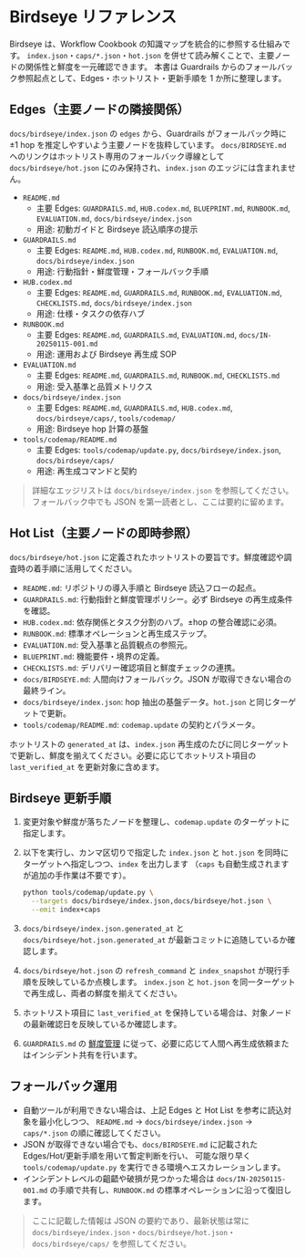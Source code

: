 # Birdseye リファレンス

Birdseye は、Workflow Cookbook の知識マップを統合的に参照する仕組みです。
`index.json`・`caps/*.json`・`hot.json` を併せて読み解くことで、主要ノードの関係性と鮮度を一元確認できます。
本書は Guardrails からのフォールバック参照起点として、Edges・ホットリスト・更新手順を 1 か所に整理します。

## Edges（主要ノードの隣接関係）

`docs/birdseye/index.json` の `edges` から、Guardrails がフォールバック時に ±1 hop を推定しやすいよう主要ノードを抜粋しています。
`docs/BIRDSEYE.md` へのリンクはホットリスト専用のフォールバック導線として `docs/birdseye/hot.json` にのみ保持され、`index.json` のエッジには含まれません。

- `README.md`
  - 主要 Edges: `GUARDRAILS.md`, `HUB.codex.md`, `BLUEPRINT.md`, `RUNBOOK.md`, `EVALUATION.md`, `docs/birdseye/index.json`
  - 用途: 初動ガイドと Birdseye 読込順序の提示
- `GUARDRAILS.md`
  - 主要 Edges: `README.md`, `HUB.codex.md`, `RUNBOOK.md`, `EVALUATION.md`, `docs/birdseye/index.json`
  - 用途: 行動指針・鮮度管理・フォールバック手順
- `HUB.codex.md`
  - 主要 Edges: `README.md`, `GUARDRAILS.md`, `RUNBOOK.md`, `EVALUATION.md`, `CHECKLISTS.md`, `docs/birdseye/index.json`
  - 用途: 仕様・タスクの依存ハブ
- `RUNBOOK.md`
  - 主要 Edges: `README.md`, `GUARDRAILS.md`, `EVALUATION.md`, `docs/IN-20250115-001.md`
  - 用途: 運用および Birdseye 再生成 SOP
- `EVALUATION.md`
  - 主要 Edges: `README.md`, `GUARDRAILS.md`, `RUNBOOK.md`, `CHECKLISTS.md`
  - 用途: 受入基準と品質メトリクス
- `docs/birdseye/index.json`
  - 主要 Edges: `README.md`, `GUARDRAILS.md`, `HUB.codex.md`, `docs/birdseye/caps/`, `tools/codemap/`
  - 用途: Birdseye hop 計算の基盤
- `tools/codemap/README.md`
  - 主要 Edges: `tools/codemap/update.py`, `docs/birdseye/index.json`, `docs/birdseye/caps/`
  - 用途: 再生成コマンドと契約

> 詳細なエッジリストは `docs/birdseye/index.json` を参照してください。フォールバック中でも JSON を第一読者とし、ここは要約に留めます。

## Hot List（主要ノードの即時参照）

`docs/birdseye/hot.json` に定義されたホットリストの要旨です。鮮度確認や調査時の着手順に活用してください。

- `README.md`: リポジトリの導入手順と Birdseye 読込フローの起点。
- `GUARDRAILS.md`: 行動指針と鮮度管理ポリシー。必ず Birdseye の再生成条件を確認。
- `HUB.codex.md`: 依存関係とタスク分割のハブ。±hop の整合確認に必須。
- `RUNBOOK.md`: 標準オペレーションと再生成ステップ。
- `EVALUATION.md`: 受入基準と品質観点の参照元。
- `BLUEPRINT.md`: 機能要件・境界の定義。
- `CHECKLISTS.md`: デリバリー確認項目と鮮度チェックの連携。
- `docs/BIRDSEYE.md`: 人間向けフォールバック。JSON が取得できない場合の最終ライン。
- `docs/birdseye/index.json`: hop 抽出の基盤データ。`hot.json` と同じターゲットで更新。
- `tools/codemap/README.md`: `codemap.update` の契約とパラメータ。

ホットリストの `generated_at` は、`index.json` 再生成のたびに同じターゲットで更新し、鮮度を揃えてください。必要に応じてホットリスト項目の `last_verified_at` を更新対象に含めます。

## Birdseye 更新手順

1. 変更対象や鮮度が落ちたノードを整理し、`codemap.update` のターゲットに指定します。
2. 以下を実行し、カンマ区切りで指定した `index.json` と `hot.json` を同時にターゲットへ指定しつつ、`index` を出力します
   （`caps` も自動生成されますが追加の手作業は不要です）。

   ```bash
   python tools/codemap/update.py \
     --targets docs/birdseye/index.json,docs/birdseye/hot.json \
     --emit index+caps
   ```

3. `docs/birdseye/index.json.generated_at` と `docs/birdseye/hot.json.generated_at` が最新コミットに追随しているか確認します。
4. `docs/birdseye/hot.json` の `refresh_command` と `index_snapshot` が現行手順を反映しているか点検します。
   `index.json` と `hot.json` を同一ターゲットで再生成し、両者の鮮度を揃えてください。
5. ホットリスト項目に `last_verified_at` を保持している場合は、対象ノードの最新確認日を反映しているか確認します。
6. `GUARDRAILS.md` の [鮮度管理](../GUARDRAILS.md#鮮度管理staleness-handling) に従って、必要に応じて人間へ再生成依頼またはインシデント共有を行います。

## フォールバック運用

- 自動ツールが利用できない場合は、上記 Edges と Hot List を参考に読込対象を最小化しつつ、
  `README.md` → `docs/birdseye/index.json` → `caps/*.json` の順に確認してください。
- JSON が取得できない場合でも、`docs/BIRDSEYE.md` に記載された Edges/Hot/更新手順を用いて暫定判断を行い、
  可能な限り早く `tools/codemap/update.py` を実行できる環境へエスカレーションします。
- インシデントレベルの齟齬や破損が見つかった場合は `docs/IN-20250115-001.md` の手順で共有し、`RUNBOOK.md` の標準オペレーションに沿って復旧します。

> ここに記載した情報は JSON の要約であり、最新状態は常に `docs/birdseye/index.json`・`docs/birdseye/hot.json`・`docs/birdseye/caps/` を参照してください。

